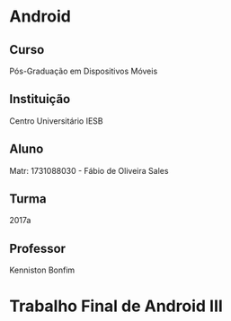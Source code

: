 # Android

## Curso
Pós-Graduação em Dispositivos Móveis

## Instituição
Centro Universitário IESB 

## Aluno
Matr: 1731088030 - Fábio de Oliveira Sales

## Turma
2017a

## Professor
Kenniston Bonfim

# Trabalho Final de Android III